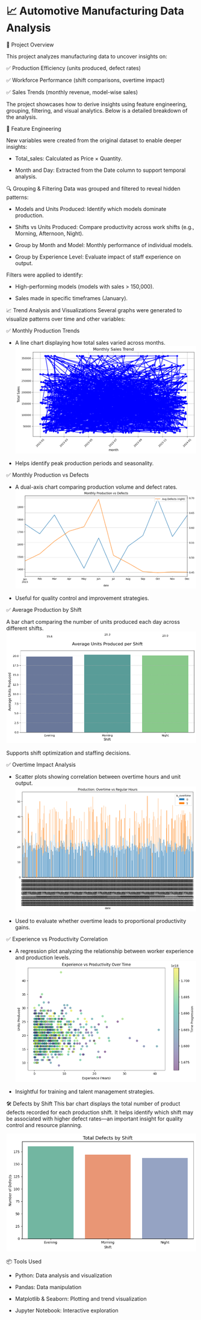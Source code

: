 # 📈 Automotive Manufacturing Data Analysis
📌 Project Overview

This project analyzes manufacturing data to uncover insights on:

✅ Production Efficiency (units produced, defect rates)

✅ Workforce Performance (shift comparisons, overtime impact)

✅ Sales Trends (monthly revenue, model-wise sales)

The project showcases how to derive insights using feature engineering, grouping, filtering, and visual analytics. Below is a detailed breakdown of the analysis.

🔧 Feature Engineering

New variables were created from the original dataset to enable deeper insights:

- Total_sales: Calculated as Price × Quantity.

- Month and Day: Extracted from the Date column to support temporal analysis.

🔍 Grouping & Filtering
Data was grouped and filtered to reveal hidden patterns:

- Models and Units Produced: Identify which models dominate production.

- Shifts vs Units Produced: Compare productivity across work shifts (e.g., Morning, Afternoon, Night).

- Group by Month and Model: Monthly performance of individual models.

- Group by Experience Level: Evaluate impact of staff experience on output.

Filters were applied to identify:

- High-performing models (models with sales > 150,000).

- Sales made in specific timeframes (January).
  
📈 Trend Analysis and Visualizations
Several graphs were generated to visualize patterns over time and other variables:

✅ Monthly Production Trends
- A line chart displaying how total sales varied across months.
![Monthly Sales Trend](monthlysales.png)

- Helps identify peak production periods and seasonality.

✅ Monthly Production vs Defects
- A dual-axis chart comparing production volume and defect rates.
![Production vs Defects](production_defects.png)

- Useful for quality control and improvement strategies.

✅ Average Production by Shift

A bar chart comparing the number of units produced each day across different shifts.
![Production by Shift](shift.png)

Supports shift optimization and staffing decisions.

✅ Overtime Impact Analysis
- Scatter plots showing correlation between overtime hours and unit output.
![Overtime Impact](overtime_impact.png)

- Used to evaluate whether overtime leads to proportional productivity gains.

✅ Experience vs Productivity Correlation
- A regression plot analyzing the relationship between worker experience and production levels.
![Experience vs Productivity](experience_production.png)

- Insightful for training and talent management strategies.

🛠️ Defects by Shift
This bar chart displays the total number of product defects recorded for each production shift. It helps identify which shift may be associated with higher defect rates—an important insight for quality control and resource planning.

![defects by shift](defects.png)

📦 Tools Used
- Python: Data analysis and visualization

- Pandas: Data manipulation

- Matplotlib & Seaborn: Plotting and trend visualization

- Jupyter Notebook: Interactive exploration



  

